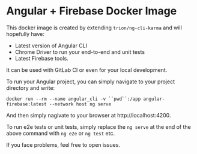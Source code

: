 # Angular + Firebase Docker Image
This docker image is created by extending `trion/ng-cli-karma` and will hopefully have:

* Latest version of Angular CLI
* Chrome Driver to run your end-to-end and unit tests
* Latest Firebase tools.

It can be used with GitLab CI or even for your local development.

To run your Angular project, you can simply navigate to your project directory and write:

`docker run --rm --name angular_cli -v ``pwd``:/app angular-firebase:latest --network host ng serve`

And then simply nagivate to your browser at http://localhost:4200.

To run e2e tests or unit tests, simply replace the `ng serve` at the end of the above command with `ng e2e` or `ng test` etc.

If you face problems, feel free to open issues. 
